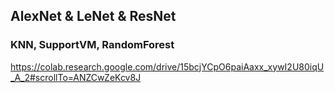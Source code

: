 ## AlexNet & LeNet & ResNet

### KNN, SupportVM, RandomForest

https://colab.research.google.com/drive/15bcjYCpO6paiAaxx_xywI2U80iqU_A_2#scrollTo=ANZCwZeKcv8J
